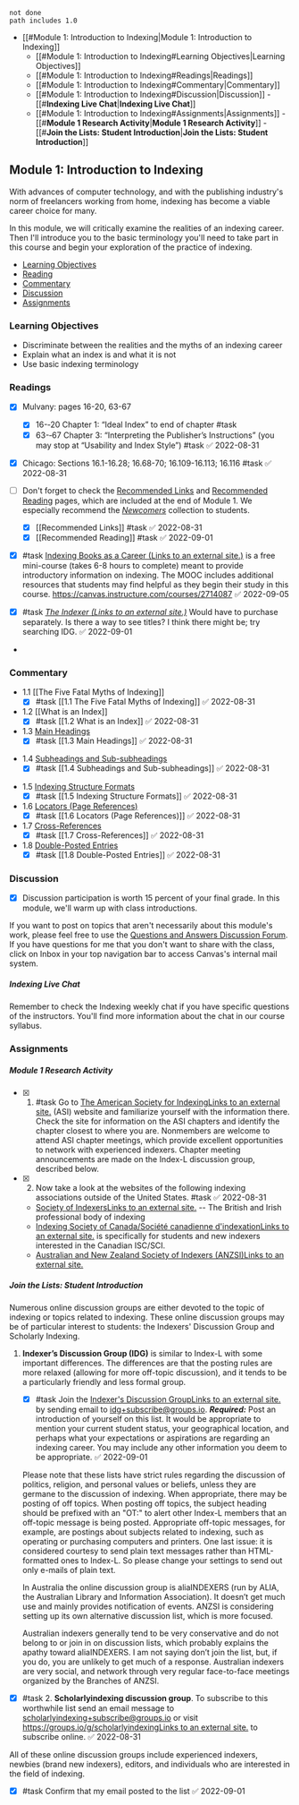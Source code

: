 
```tasks
not done
path includes 1.0
```



- [[#Module 1: Introduction to Indexing|Module 1: Introduction to Indexing]]
	- [[#Module 1: Introduction to Indexing#Learning Objectives|Learning Objectives]]
	- [[#Module 1: Introduction to Indexing#Readings|Readings]]
	- [[#Module 1: Introduction to Indexing#Commentary|Commentary]]
	- [[#Module 1: Introduction to Indexing#Discussion|Discussion]]
			- [[#**Indexing Live Chat**|**Indexing Live Chat**]]
	- [[#Module 1: Introduction to Indexing#Assignments|Assignments]]
			- [[#**Module 1 Research Activity**|**Module 1 Research Activity**]]
			- [[#**Join the Lists: Student Introduction**|**Join the Lists: Student Introduction**]]

## Module 1: Introduction to Indexing

With advances of computer technology, and with the publishing industry's norm of freelancers working from home, indexing has become a viable career choice for many.

In this module, we will critically examine the realities of an indexing career. Then I'll introduce you to the basic terminology you'll need to take part in this course and begin your exploration of the practice of indexing.

-   [Learning Objectives](https://onlinelearning.berkeley.edu/courses/1939224/pages/module-1?module_item_id=89811783#S1)
-   [Reading](https://onlinelearning.berkeley.edu/courses/1939224/pages/module-1?module_item_id=89811783#S2)
-   [Commentary](https://onlinelearning.berkeley.edu/courses/1939224/pages/module-1?module_item_id=89811783#S3)
-   [Discussion](https://onlinelearning.berkeley.edu/courses/1939224/pages/module-1?module_item_id=89811783#S4)
-   [Assignments](https://onlinelearning.berkeley.edu/courses/1939224/pages/module-1?module_item_id=89811783#S5)


### Learning Objectives

-   Discriminate between the realities and the myths of an indexing career
-   Explain what an index is and what it is not
-   Use basic indexing terminology

### Readings

- [x] Mulvany: pages 16-20, 63-67
	- [x] 16-­‐20 Chapter 1: “Ideal Index” to end of chapter   #task 
	- [x] 63-­‐67 Chapter 3: “Interpreting the Publisher’s Instructions” (you may stop at “Usability and Index Style”) #task ✅ 2022-08-31

- [x] Chicago: Sections 16.1-16.28; 16.68-70; 16.109-16.113; 16.116 #task ✅ 2022-08-31

- [ ] Don't forget to check the [Recommended Links](https://onlinelearning.berkeley.edu/courses/1939224/pages/recommended-links "Recommended Links") and [Recommended Reading](https://onlinelearning.berkeley.edu/courses/1939224/pages/recommended-reading "Recommended Reading") pages, which are included at the end of Module 1. We especially recommend the _[Newcomers](https://www.amazon.com/Newcomers-selection-articles-those-indexing-ebook/dp/B009YYZDI2)_ collection to students.
	- [x] [[Recommended Links]] #task ✅ 2022-08-31
	- [x] [[Recommended Reading]] #task ✅ 2022-09-01

- [x] #task [Indexing Books as a Career (Links to an external site.)](https://canvas.instructure.com/enroll/WHM7D7) is a free mini-course (takes 6-8 hours to complete) meant to provide introductory information on indexing. The MOOC includes additional resources that students may find helpful as they begin their study in this course. https://canvas.instructure.com/courses/2714087 ✅ 2022-09-05

- [x] #task _[The Indexer (Links to an external site.)](http://www.theindexer.org/)_ Would have to purchase separately. Is there a way to see titles? I think there might be; try searching IDG. ✅ 2022-09-01
- 
### Commentary

- 1.1 [[The Five Fatal Myths of Indexing]]
	- [x] #task [[1.1 The Five Fatal Myths of Indexing]] ✅ 2022-08-31
- 1.2 [[What is an Index]]
	- [x] #task [[1.2 What is an Index]] ✅ 2022-08-31
- 1.3 [Main Headings](https://onlinelearning.berkeley.edu/courses/1939224/pages/1-dot-3-main-headings "1.3 Main Headings")  
	- [x] #task [[1.3 Main Headings]] ✅ 2022-08-31
* 1.4 [Subheadings and Sub-subheadings](https://onlinelearning.berkeley.edu/courses/1939224/pages/1-dot-4-subheadings-and-sub-subheadings "1.4 Subheadings And Sub Subheadings")  
	- [x] #task [[1.4 Subheadings and Sub-subheadings]] ✅ 2022-08-31
- 1.5 [Indexing Structure Formats](https://onlinelearning.berkeley.edu/courses/1939224/pages/1-dot-5-indexing-structure-formats "1.5 Indexing Structure Formats")  
	- [x] #task [[1.5 Indexing Structure Formats]] ✅ 2022-08-31
- 1.6 [Locators (Page References)](https://onlinelearning.berkeley.edu/courses/1939224/pages/1-dot-6-locators-page-references "1.6 Locators (Page References)")  
	- [x] #task [[1.6 Locators (Page References)]] ✅ 2022-08-31
- 1.7 [Cross-References](https://onlinelearning.berkeley.edu/courses/1939224/pages/1-dot-7-cross-references "1.7 Cross References")  
	- [x] #task  [[1.7 Cross-References]] ✅ 2022-08-31
- 1.8 [Double-Posted Entries](https://onlinelearning.berkeley.edu/courses/1939224/pages/1-dot-8-double-posted-entries "1.8 Double Posted Entries")
	- [x] #task [[1.8 Double-Posted Entries]] ✅ 2022-08-31

### Discussion

- [x] Discussion participation is worth 15 percent of your final grade. In this module, we'll warm up with class introductions.

If you want to post on topics that aren't necessarily about this module's work, please feel free to use the [Questions and Answers Discussion Forum](https://onlinelearning.berkeley.edu/courses/1939224/discussion_topics/10736094 "Questions and Answers Discussion Forum"). If you have questions for me that you don't want to share with the class, click on Inbox in your top navigation bar to access Canvas's internal mail system.

##### **Indexing Live Chat**

Remember to check the Indexing weekly chat if you have specific questions of the instructors. You'll find more information about the chat in our course syllabus.

### Assignments

##### **Module 1 Research Activity**

- [x] 1.  #task Go to [The American Society for IndexingLinks to an external site.](http://www.asindexing.org/) (ASI) website and familiarize yourself with the information there. Check the site for information on the ASI chapters and identify the chapter closest to where you are. Nonmembers are welcome to attend ASI chapter meetings, which provide excellent opportunities to network with experienced indexers. Chapter meeting announcements are made on the Index-L discussion group, described below. 
      

- [x] 2.  Now take a look at the websites of the following indexing associations outside of the United States. #task ✅ 2022-08-31
    -   [Society of IndexersLinks to an external site.](http://www.indexers.org.uk/) -- The British and Irish professional body of indexing
    -   [Indexing Society of Canada/Société canadienne d'indexationLinks to an external site.](http://www.indexers.ca/) is specifically for students and new indexers interested in the Canadian ISC/SCI.
    -   [Australian and New Zealand Society of Indexers (ANZSI)Links to an external site.](http://www.anzsi.org/)  
          
        

##### **Join the Lists: Student Introduction**

Numerous online discussion groups are either devoted to the topic of indexing or topics related to indexing. These online discussion groups may be of particular interest to students: the Indexers' Discussion Group and Scholarly Indexing.

1.  **Indexer’s Discussion Group (IDG)** is similar to Index-L with some important differences. The differences are that the posting rules are more relaxed (allowing for more off-topic discussion), and it tends to be a particularly friendly and less formal group.  
      
    - [x] #task Join the [Indexer's Discussion GroupLinks to an external site.](https://groups.io/g/idg) by sending email to [idg+subscribe@groups.io](mailto:idg+subscribe@groups.io).  **_Required:_** Post an introduction of yourself on this list. It would be appropriate to mention your current student status, your geographical location, and perhaps what your expectations or aspirations are regarding an indexing career. You may include any other information you deem to be appropriate. ✅ 2022-09-01
    
    Please note that these lists have strict rules regarding the discussion of politics, religion, and personal values or beliefs, unless they are germane to the discussion of indexing. When appropriate, there may be posting of off topics. When posting off topics, the subject heading should be prefixed with an "OT:" to alert other Index-L members that an off-topic message is being posted. Appropriate off-topic messages, for example, are postings about subjects related to indexing, such as operating or purchasing computers and printers. One last issue: it is considered courtesy to send plain text messages rather than HTML-formatted ones to Index-L. So please change your settings to send out only e-mails of plain text.
    
    In Australia the online discussion group is aliaINDEXERS (run by ALIA, the Australian Library and Information Association). It doesn’t get much use and mainly provides notification of events. ANZSI is considering setting up its own alternative discussion list, which is more focused.
    
    Australian indexers generally tend to be very conservative and do not belong to or join in on discussion lists, which probably explains the apathy toward aliaINDEXERS. I am not saying don’t join the list, but, if you do, you are unlikely to get much of a response. Australian indexers are very social, and network through very regular face-to-face meetings organized by the Branches of ANZSI.
    
- [x] #task 2.  **Scholarlyindexing discussion group**. To subscribe to this worthwhile list send an email message to scholarlyindexing+subscribe@groups.io or visit [https://groups.io/g/scholarlyindexingLinks to an external site.](https://groups.io/g/scholarlyindexing) to subscribe online. ✅ 2022-08-31

All of these online discussion groups include experienced indexers, newbies (brand new indexers), editors, and individuals who are interested in the field of indexing.

- [x] #task Confirm that my email posted to the list ✅ 2022-09-01